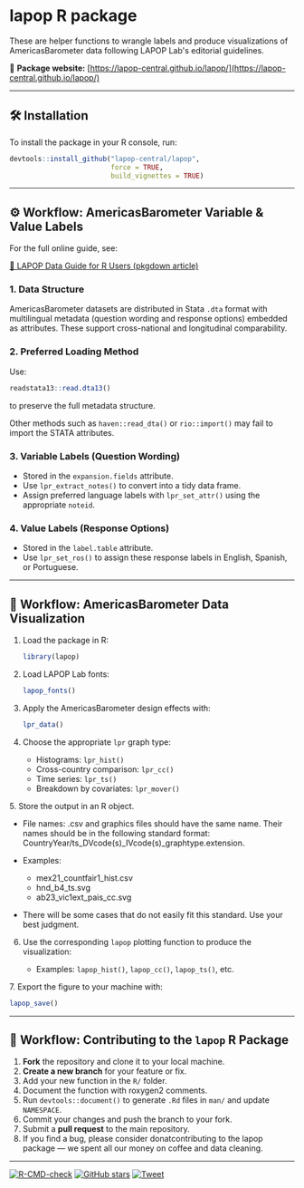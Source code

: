 # lapop R package

These are helper functions to wrangle labels and produce visualizations of AmericasBarometer data following LAPOP Lab's editorial guidelines.

🔗 **Package website:** [https://lapop-central.github.io/lapop/](https://lapop-central.github.io/lapop/)

---

## 🛠️ Installation

To install the package in your R console, run:

```r
devtools::install_github("lapop-central/lapop", 
                         force = TRUE, 
                         build_vignettes = TRUE)
```

---

## ⚙️ Workflow: AmericasBarometer Variable & Value Labels

For the full online guide, see:

<a href="https://lapop-central.github.io/lapop/articles/lapop-r-labels.html" target="_blank">📖 LAPOP Data Guide for R Users (pkgdown article)</a>

### 1. Data Structure

AmericasBarometer datasets are distributed in Stata `.dta` format with multilingual metadata (question wording and response options) embedded as attributes. These support cross-national and longitudinal comparability.

### 2. Preferred Loading Method

Use:

```r
readstata13::read.dta13()
```

to preserve the full metadata structure.

Other methods such as `haven::read_dta()` or `rio::import()` may fail to import the STATA attributes.

### 3. Variable Labels (Question Wording)

- Stored in the `expansion.fields` attribute.
- Use `lpr_extract_notes()` to convert into a tidy data frame.
- Assign preferred language labels with `lpr_set_attr()` using the appropriate `noteid`.

### 4. Value Labels (Response Options)

- Stored in the `label.table` attribute.
- Use `lpr_set_ros()` to assign these response labels in English, Spanish, or Portuguese.

---

## 🎨 Workflow: AmericasBarometer Data Visualization

1. Load the package in R:

   ```r
   library(lapop)
   ```

2. Load LAPOP Lab fonts:

   ```r
   lapop_fonts()
   ```

3. Apply the AmericasBarometer design effects with:

   ```r
   lpr_data()
   ```

4. Choose the appropriate `lpr` graph type:
   - Histograms: `lpr_hist()`
   - Cross-country comparison: `lpr_cc()`
   - Time series: `lpr_ts()`
   - Breakdown by covariates: `lpr_mover()`  

<p>5. Store the output in an R object.</p>

   - File names: .csv and graphics files should have the same name. Their names should be in the following standard format: CountryYear/ts_DVcode(s)_IVcode(s)_graphtype.extension.
   - Examples:
      
      - mex21_countfair1_hist.csv
      - hnd_b4_ts.svg
      - ab23_vic1ext_pais_cc.svg
   - There will be some cases that do not easily fit this standard. Use your best judgment.

6. Use the corresponding `lapop` plotting function to produce the visualization:

   - Examples: `lapop_hist()`, `lapop_cc()`, `lapop_ts()`, etc.

<p>7. Export the figure to your machine with:</p>

   ```r
   lapop_save()
   ```
---

## 🤝 Workflow: Contributing to the `lapop` R Package

1. **Fork** the repository and clone it to your local machine.
2. **Create a new branch** for your feature or fix.
3. Add your new function in the `R/` folder.
4. Document the function with roxygen2 comments.
5. Run `devtools::document()` to generate `.Rd` files in `man/` and update `NAMESPACE`.
6. Commit your changes and push the branch to your fork.
7. Submit a **pull request** to the main repository.
8. If you find a bug, please consider donatcontributing to the lapop package — we spent all our money on coffee and data cleaning.

---
<!-- badges: start -->
[![R-CMD-check](https://github.com/lapop-central/lapop-viz/actions/workflows/R-CMD-check.yaml/badge.svg)](https://github.com/lapop-central/lapop-viz/actions/workflows/R-CMD-check.yaml)
[![GitHub stars](https://img.shields.io/github/stars/lapop-central/lapop.svg?style=social&label=Star&maxAge=3600)](https://github.com/lapop-central/lapop/stargazers)
[![Tweet](https://cdn.prod.website-files.com/5e0f1144930a8bc8aace526c/65dd9eb5aaca434fac4f1ca4_shields.io.svg)](https://twitter.com/intent/tweet?url=https://github.com/lapop-central/lapop&text=Check%20out%20the%20lapop%20R%20package%20for%20working%20with%20the%20AmericasBarometer%20data!%20%23rstats%20%23lapop%20%23AmericasBarometer%20%23opensource)
<!-- badges: end -->

